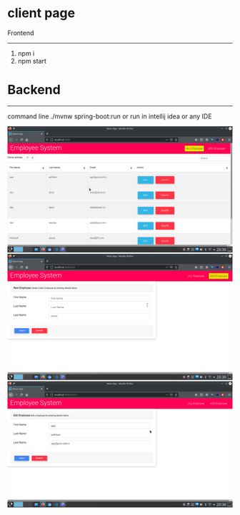 
# client page 
Frontend
   --- -----
   1. npm i
   2. npm start
   
  
# Backend

  ---------
  command line ./mvnw spring-boot:run
  or
  run in intellij idea or any IDE
  

<img src="spring.png"/>
  

<img src="add.png"/>


<img src="edit.png"/>
  
